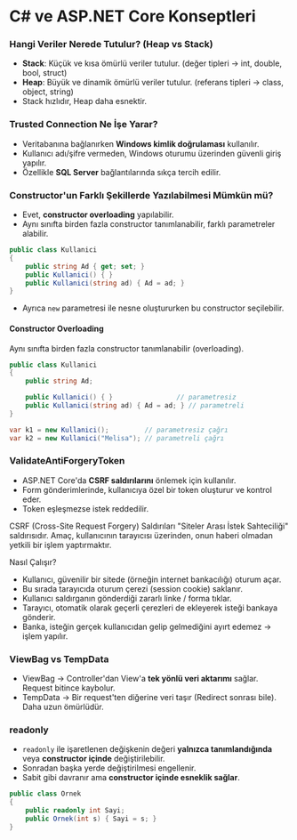 # C# ve ASP.NET Core Konseptleri

### Hangi Veriler Nerede Tutulur? (Heap vs Stack)

-   **Stack**: Küçük ve kısa ömürlü veriler tutulur. (değer tipleri →
    int, double, bool, struct)
-   **Heap**: Büyük ve dinamik ömürlü veriler tutulur. (referans tipleri
    → class, object, string)
-   Stack hızlıdır, Heap daha esnektir.

### Trusted Connection Ne İşe Yarar?

-   Veritabanına bağlanırken **Windows kimlik doğrulaması** kullanılır.
-   Kullanıcı adı/şifre vermeden, Windows oturumu üzerinden güvenli
    giriş yapılır.
-   Özellikle **SQL Server** bağlantılarında sıkça tercih edilir.


### Constructor'un Farklı Şekillerde Yazılabilmesi Mümkün mü?

-   Evet, **constructor overloading** yapılabilir.
-   Aynı sınıfta birden fazla constructor tanımlanabilir, farklı
    parametreler alabilir.

``` csharp
public class Kullanici
{
    public string Ad { get; set; }
    public Kullanici() { }
    public Kullanici(string ad) { Ad = ad; }
}
```

-   Ayrıca `new` parametresi ile nesne oluştururken bu constructor
    seçilebilir.

#### Constructor Overloading

Aynı sınıfta birden fazla constructor tanımlanabilir (overloading).

``` csharp
public class Kullanici
{
    public string Ad;

    public Kullanici() { }                // parametresiz
    public Kullanici(string ad) { Ad = ad; } // parametreli
}

var k1 = new Kullanici();         // parametresiz çağrı
var k2 = new Kullanici("Melisa"); // parametreli çağrı
```


###  ValidateAntiForgeryToken

-   ASP.NET Core'da **CSRF saldırılarını** önlemek için kullanılır.
-   Form gönderimlerinde, kullanıcıya özel bir token oluşturur ve
    kontrol eder.
-   Token eşleşmezse istek reddedilir.

CSRF (Cross-Site Request Forgery) Saldırıları
"Siteler Arası İstek Sahteciliği" saldırısıdır.
Amaç, kullanıcının tarayıcısı üzerinden, onun haberi olmadan yetkili bir işlem yaptırmaktır.


Nasıl Çalışır?
* Kullanıcı, güvenilir bir sitede (örneğin internet bankacılığı) oturum açar.
* Bu sırada tarayıcıda oturum çerezi (session cookie) saklanır.
* Kullanıcı saldırganın gönderdiği zararlı linke / forma tıklar.
* Tarayıcı, otomatik olarak geçerli çerezleri de ekleyerek isteği bankaya gönderir.
* Banka, isteğin gerçek kullanıcıdan gelip gelmediğini ayırt edemez → işlem yapılır.


### ViewBag vs TempData

-   ViewBag → Controller'dan View'a **tek yönlü veri aktarımı**
    sağlar. Request bitince kaybolur.
-   TempData → Bir request'ten diğerine veri taşır (Redirect sonrası
    bile). Daha uzun ömürlüdür.


### readonly

-   `readonly` ile işaretlenen değişkenin değeri **yalnızca
    tanımlandığında** veya **constructor içinde** değiştirilebilir.
-   Sonradan başka yerde değiştirilmesi engellenir.
-   Sabit gibi davranır ama **constructor içinde esneklik sağlar**.

``` csharp
public class Ornek
{
    public readonly int Sayi;
    public Ornek(int s) { Sayi = s; }
}
```